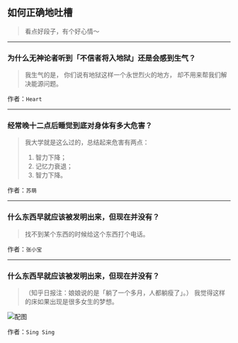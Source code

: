 ## 如何正确地吐槽

> 看点好段子，有个好心情～


 
---

### 为什么无神论者听到「不信者将入地狱」还是会感到生气？

> 我生气的是，
> 你们说有地狱这样一个永世烈火的地方，
> 却不用来帮我们解决能源问题。


作者：`Heart`

---

### 经常晚十二点后睡觉到底对身体有多大危害？

> 我大学就是这么过的，总结起来危害有两点：
> 1. 智力下降；
> 2. 记忆力衰退；
> 4. 智力下降。


作者：`苏萌`

---

### 什么东西早就应该被发明出来，但现在并没有？

> 找不到某个东西的时候给这个东西打个电话。


作者：`张小宝`

---

### 什么东西早就应该被发明出来，但现在并没有？

> （知乎日报注：娘娘说的是「躺了一个多月，人都躺瘦了」。）
> 我觉得这样的床如果出现是很多女生的梦想。



![配图](http://pic3.zhimg.com/70/835a6dff741ef216b4b4f61849091e0a_b.jpg)


作者：`Sing Sing`